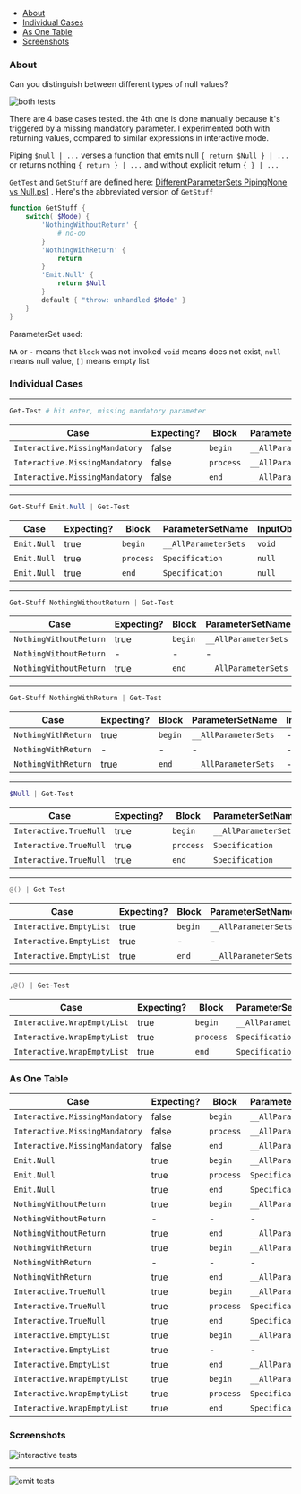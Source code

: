 - [About](#about)
- [Individual Cases](#individual-cases)
- [As One Table](#as-one-table)
- [Screenshots](#screenshots)


### About 


Can you distinguish between different types of null values? 

![both tests](./screenshot-both.png)

There are 4 base cases tested. the 4th one is done manually because it's triggered by a missing mandatory parameter.
I experimented both with returning values, compared to similar expressions in interactive mode.

Piping `$null | ...` verses a function that emits null  `{ return $Null } | ...` or returns nothing `{ return } | ...` and without explicit return `{ } | ...`

`GetTest` and `GetStuff` are defined here: [DifferentParameterSets PipingNone vs Null.ps1](./DifferentParameterSets%20PipingNone%20vs%20Null.ps1) . Here's the abbreviated version of `GetStuff`

```ps1
function GetStuff {
    switch( $Mode) {
        'NothingWithoutReturn' {
            # no-op
        }
        'NothingWithReturn' {
            return
        }
        'Emit.Null' { 
            return $Null
        }
        default { "throw: unhandled $Mode" }
    }
}
```

ParameterSet used:

`NA` or `-` means that `block` was not invoked
`void` means does not exist, `null` means null value, `[]` means empty list

### Individual Cases

----

```ps1
Get-Test # hit enter, missing mandatory parameter
```

| Case                           | Expecting? | Block     | ParameterSetName     | InputObject |
| ------------------------------ | ---------- | --------- | -------------------- | ----------- |
| `Interactive.MissingMandatory` | false      | `begin`   | `__AllParameterSets` | `[]`        |
| `Interactive.MissingMandatory` | false      | `process` | `__AllParameterSets` | `[]`        |
| `Interactive.MissingMandatory` | false      | `end`     | `__AllParameterSets` | `[]`        |

----

```ps1
Get-Stuff Emit.Null | Get-Test
```

| Case        | Expecting? | Block     | ParameterSetName     | InputObject |
| ----------- | ---------- | --------- | -------------------- | ----------- |
| `Emit.Null` | true       | `begin`   | `__AllParameterSets` | `void`      |
| `Emit.Null` | true       | `process` | `Specification`      | `null`      |
| `Emit.Null` | true       | `end`     | `Specification`      | `null`      |

----

```ps1
Get-Stuff NothingWithoutReturn | Get-Test
```

| Case                   | Expecting? | Block   | ParameterSetName     | InputObject |
| ---------------------- | ---------- | ------- | -------------------- | ----------- |
| `NothingWithoutReturn` | true       | `begin` | `__AllParameterSets` | `void`      |
| `NothingWithoutReturn` | -          | -       | -                    | -           |
| `NothingWithoutReturn` | true       | `end`   | `__AllParameterSets` | `void`      |

----

```ps1
Get-Stuff NothingWithReturn | Get-Test
```

| Case                | Expecting? | Block   | ParameterSetName     | InputObject |
| ------------------- | ---------- | ------- | -------------------- | ----------- |
| `NothingWithReturn` | true       | `begin` | `__AllParameterSets` | -           |
| `NothingWithReturn` | -          | -       | -                    | -           |
| `NothingWithReturn` | true       | `end`   | `__AllParameterSets` | -           |


----

```ps1
$Null | Get-Test
```

| Case                   | Expecting? | Block     | ParameterSetName     | InputObject |
| ---------------------- | ---------- | --------- | -------------------- | ----------- |
| `Interactive.TrueNull` | true       | `begin`   | `__AllParameterSets` | `void`      |
| `Interactive.TrueNull` | true       | `process` | `Specification`      | `null`      |
| `Interactive.TrueNull` | true       | `end`     | `Specification`      | `null`      |


----

```ps1
@() | Get-Test
```

| Case                    | Expecting? | Block   | ParameterSetName     | InputObject |
| ----------------------- | ---------- | ------- | -------------------- | ----------- |
| `Interactive.EmptyList` | true       | `begin` | `__AllParameterSets` | `void`      |
| `Interactive.EmptyList` | true       | -       | -                    | -           |
| `Interactive.EmptyList` | true       | `end`   | `__AllParameterSets` | `void`      |

----

```ps1
,@() | Get-Test
```

| Case                        | Expecting? | Block     | ParameterSetName     | InputObject |
| --------------------------- | ---------- | --------- | -------------------- | ----------- |
| `Interactive.WrapEmptyList` | true       | `begin`   | `__AllParameterSets` | `void`      |
| `Interactive.WrapEmptyList` | true       | `process` | `Specification`      | `[]`        |
| `Interactive.WrapEmptyList` | true       | `end`     | `Specification`      | `[]`        |


### As One Table

| Case                           | Expecting? | Block     | ParameterSetName     | InputObject |
| ------------------------------ | ---------- | --------- | -------------------- | ----------- |
| `Interactive.MissingMandatory` | false      | `begin`   | `__AllParameterSets` | `[]`        |
| `Interactive.MissingMandatory` | false      | `process` | `__AllParameterSets` | `[]`        |
| `Interactive.MissingMandatory` | false      | `end`     | `__AllParameterSets` | `[]`        |
| `Emit.Null`                    | true       | `begin`   | `__AllParameterSets` | `void`      |
| `Emit.Null`                    | true       | `process` | `Specification`      | `null`      |
| `Emit.Null`                    | true       | `end`     | `Specification`      | `null`      |
| `NothingWithoutReturn`         | true       | `begin`   | `__AllParameterSets` | `void`      |
| `NothingWithoutReturn`         | -          | -         | -                    | -           |
| `NothingWithoutReturn`         | true       | `end`     | `__AllParameterSets` | `void`      |
| `NothingWithReturn`            | true       | `begin`   | `__AllParameterSets` | -           |
| `NothingWithReturn`            | -          | -         | -                    | -           |
| `NothingWithReturn`            | true       | `end`     | `__AllParameterSets` | -           |
| `Interactive.TrueNull`         | true       | `begin`   | `__AllParameterSets` | `void`      |
| `Interactive.TrueNull`         | true       | `process` | `Specification`      | `null`      |
| `Interactive.TrueNull`         | true       | `end`     | `Specification`      | `null`      |
| `Interactive.EmptyList`        | true       | `begin`   | `__AllParameterSets` | `void`      |
| `Interactive.EmptyList`        | true       | -         | -                    | -           |
| `Interactive.EmptyList`        | true       | `end`     | `__AllParameterSets` | `void`      |
| `Interactive.WrapEmptyList`    | true       | `begin`   | `__AllParameterSets` | `void`      |
| `Interactive.WrapEmptyList`    | true       | `process` | `Specification`      | `[]`        |
| `Interactive.WrapEmptyList`    | true       | `end`     | `Specification`      | `[]`        |

### Screenshots

![interactive tests](./screenshot-interactive-mode.png)

----

![emit tests](./screenshot-emit-null-types.png)